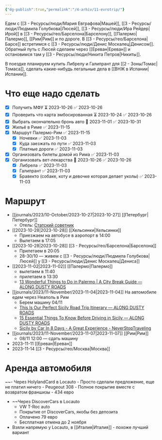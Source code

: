 ```yaml
---
{"dg-publish":true,"permalink":"/4-arhiv/11-evrotrip/"}
---
```


Едем с [[3 - Ресурсы/люди/Мария Евграфова\|Машей]], [[3 - Ресурсы/люди/Людмила Голубкова\|Люсей]], [[3 - Ресурсы/люди/Ира Рейдер\|Ирой]] в [[3 - Ресурсы/гео/Барселона\|Барселону]], [[Палермо\|Палермо]], [[Рим\|Рим]] и по дороге. В [[3 - Ресурсы/гео/Барселона\|Барсе]] встретимся с [[3 - Ресурсы/люди/Денис Москалец\|Денисом]]. Обратный путь с Люсей сделаем через [[Ереван\|Ереван]] и остановимся там у [[3 - Ресурсы/люди/Никита Петров\|Никиты]].

В поездке планируем купить Либрелу и Галипрант для [[2 - Зоны/Томас\|Томаса]], сделать какие-нибудь легальные дела в [[ВНЖ в Испании\|Испании]].
# Что еще надо сделать
- [x] Получить МФУ ⏳ 2023-10-26 ✅ 2023-10-26
- [x] Проверить что карта эмбосированная ⏳ 2023-10-24 ✅ 2023-10-26
- [x] Выбрать окончательно бронь авто 📅 2023-11-01 ✅ 2023-10-31
- [x] Жильё в Риме ✅ 2023-11-15
- [x] Маршрут Палермо-Рим ✅ 2023-11-15
	- [x] Ночевки ✅ 2023-11-03
	- [x] Куда заезжать по пути ✅ 2023-11-03
	- [x] Платные дороги ✅ 2023-11-03
- [x] Организовать билеты домой из Рима ✅ 2023-11-03
- [x] Организовать вет-лекарства 📅 2023-10-26 ✅ 2023-10-26
	- [x] Либрела ✅ 2023-11-03
	- [x] Галипрант ✅ 2023-11-03
	- [x] Бравекто (собаке, коту и девочке которая делает уколы) ✅ 2023-11-03
# Маршрут
- [[journals/2023/10-October/2023-10-27\|2023-10-27]] [[Петербург\|Петербург]]
	- Отель: [Статский советник](https://ostrovok.ru/hotel/russia/st._petersburg/mid7377352/statsky_sovetnik_hotel/?q=2042&dates=27.10.2023-28.10.2023&guests=2&utm_source=mobile&utm_content=45F1DADC56CC3063053E3E3C538DC8FF&utm_medium=sharing&utm_campaign=hotelpage&sid=572277b6-d4eb-418f-9d0f-c3b6bd5f40da)
- [[2023-10-28\|2023-10-28]] [[Хельсинки\|Хельсинки]]
	- Приезжаем на автобусе в аэропорт в 14:00
	- Вылетаем в 17:05
- [[2023-10-28\|2023-10-28]] [[3 - Ресурсы/гео/Барселона\|Барселона]]
	- Прилетаем в 20:05
	- 28-30/10 — живем с [[3 - Ресурсы/люди/Людмила Голубкова\|Люсей]] у [[3 - Ресурсы/люди/Денис Москалец\|Дениса]]
- [[2023-11-02\|2023-11-02]] [[Палермо\|Палермо]]
	- вылетаем в 11:40
	- прилетаем в 13:30
	- [13 Wonderful Things to Do in Palermo | A City Break Guide — ALONG DUSTY ROADS](https://www.alongdustyroads.com/posts/things-to-do-in-palermo)
- [[journals/2023/11-November/2023-11-04\|2023-11-04]] На автомобиле едем через Неаполь в Рим
	- Берем машину 04/11 
	- [This Is Our Perfect Sicily Road Trip Itinerary — ALONG DUSTY ROADS](https://www.alongdustyroads.com/posts/west-sicily-road-trip-itinerary)
	- [15 Essential Things To Know Before Driving in Sicily — ALONG DUSTY ROADS](https://www.alongdustyroads.com/posts/driving-in-sicily-car-rental)
	- [Sicily by Car In 8 Days - A Great Experience - NeverStopTraveling](https://www.neverstoptraveling.com/sicily-by-car)
- [[journals/2023/11-November/2023-11-07\|2023-11-07]] [[Рим\|Рим]] 
	- 08/11 12:00 — сдать машину
- 2023-11-11 [[Ереван\|Ереван]]
- 2023-11-14 [[3 - Ресурсы/гео/Москва\|Москва]] 

# Аренда автомобиля
~~- Через HolylandCard в Locauto
	- Просто сделали предложение, еще не платил ничего
	- Peugeout 308
	- Полное покрытие вместе с возвратом франшизы
	- 434 евро
- ~~Через DiscoverCars в Locauto 
	- VW T-Roc auto
	- Покрытие от DiscoverCars, якобы без депозита
	- Оплачено 79 евро
	- Бесплатная отмена до 2 ноября
- Взяли напрямую у Locauto, в [[Италия\|Италия]] - похоже лучший вариант